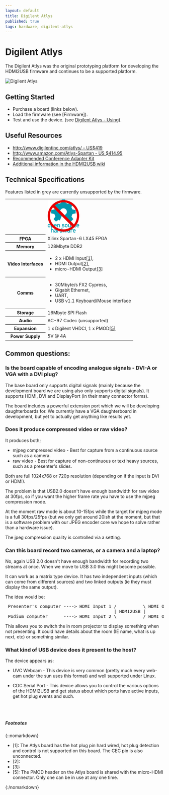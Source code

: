 ```yaml
---
layout: default
title: Digilent Atlys
published: true
tags: hardware, digilent-atlys
---
```


# Digilent Atlys

The Digilent Atlys was the original prototyping platform for developing the
HDMI2USB firmware and continues to be a supported platform.

![Digilent Atlys](../img/digilent-atlys.jpg)

## Getting Started

  * Purchase a board (links below).
  * Load the firmware (see [Firmware]).
  * Test and use the device.  (see [Digilent Atlys - Using](../digilent-atlys-using)).

## Useful Resources

  * [http://www.digilentinc.com/atlys/ - US$419](http://www.digilentinc.com/atlys)
  * [http://www.amazon.com/Atlys-Spartan - US $414.95](http://www.amazon.com/Atlys-Spartan%C2%AE-6-FPGA-Development-Kit/dp/B004OT8CKS)
  * [Recommended Conference Adapter Kit](https://docs.google.com/document/d/1WUU2sMINPfkzTkTPN2GTO8S1OIEZxjjl9zPdAyQJ6CI/pub)
  * [Additional information in the HDMI2USB wiki](https://github.com/timvideos/HDMI2USB/wiki)

## Technical Specifications

<span class="unsupported">Features listed in grey are currently unsupported by the firmware.</span>

<table class="boards">
 <tr class="open">
   <td>&nbsp;</td>
   <td class="atlys">
    <img src="/img/not-open-hardware.png">
   </td>
 </tr>

 <tr>
   <th>FPGA</th>
   <td class="atlys">Xilinx Spartan-6 LX45 FPGA</td>
 </tr>
 <tr>
   <th>Memory</th>
   <td class="atlys">128Mbyte DDR2</td>
 </tr>
 <tr>
   <th>Video Interfaces</th>
   <td class="atlys">
<ul>
  <li>2 x HDMI Input<a href="#atlys-hdmi-input" class="footnote">[1]</a>,</li>
  <li>HDMI Output<a href="#atlys-hdmi-output-1" class="footnote">[2]</a>,</li>
  <li>micro-HDMI Output<a href="#atlys-hdmi-output-1" class="footnote">[3]</a></li>
</ul>
   </td>
 </tr>
 <tr>
   <th>Comms</th>
   <td class="atlys">
<ul>
 <li>30Mbyte/s FX2 Cypress,</li>
 <li>Gigabit Ethernet,</li>
 <li>UART,</li> 
 <li class="unsupported">USB v1.1 Keyboard/Mouse interface</li>
</ul>
   </td>
 </tr>
 <tr>
   <th>Storage</th>
   <td class="atlys">16Mbyte SPI Flash</td>
 </tr>
 <tr>
   <th>Audio</th>
   <td class="atlys unsupported">AC-97 Codec (unsupported)</td>
 </tr>
 <tr>
   <th>Expansion</th>
   <td class="atlys">1 x Digilent VHDCI, 1 x PMOD<a href="#atlys-pmod" class="footnote">[5]</a></td>
 </tr>
 <tr>
   <th>Power Supply</th>
   <td class="atlys">5V @ 4A</td>
 </tr>
</table>

## Common questions:

### Is the board capable of encoding analogue signals - DVI-A or VGA with a DVI plug?

The base board only supports digital signals (mainly because the development board we are using also only supports digital signals). It supports HDMI, DVI and DisplayPort (in their many connector forms).

The board includes a powerful extension port which we will be developing daughterboards for. We currently have a VGA daughterboard in development, but yet to actually get anything like results yet.

### Does it produce compressed video or raw video?

It produces both;
 * mjpeg compressed video - Best for capture from a continuous source such as a camera.
 * raw video - Best for capture of non-continuous or text heavy sources, such as a presenter's slides.

Both are full 1024x768 or 720p resolution (depending on if the input is DVI or HDMI).

The problem is that USB2.0 doesn't have enough bandwidth for raw video at 30fps, so if you want the higher frame rate you have to use the mjpeg compression mode.

At the moment raw mode is about 10-15fps while the target for mjpeg mode is a full 30fps/25fps (but we only get around 20ish at the moment, but that is a software problem with our  JPEG encoder core we hope to solve rather than a hardware issue).

The jpeg compression quality is controlled via a setting.

### Can this board record two cameras, or a camera and a laptop?

No, again USB 2.0 doesn't have enough bandwidth for recording two streams at once. When we move to USB 3.0 this might become possible.

It can work as a matrix type device. It has two independent inputs (which can come from different sources) and two linked outputs (ie they must display the same output).

The idea would be:

<pre>
 Presenter's computer ----> HDMI Input 1 /          \ HDMI Output 1 ---> Speaker confidence screen
                                         | HDMI2USB |
 Podium computer      ----> HDMI Input 2 \          / HDMI Output 2 ---> In room projector
</pre>

This allows you to switch the in room projector to display something when not presenting. It could have details about the room (IE name, what is up next, etc) or something similar.

### What kind of USB device does it present to the host?

The device appears as:

  * UVC Webcam - This device is very common (pretty much every web-cam under the sun uses this format) and well supported under Linux.

  * CDC Serial Port - This device allows you to control the various options of the HDMI2USB and get status about which ports have active inputs, get hot plug events and such.

<br>
<br>

##### Footnotes

{::nomarkdown}
<div class="footnotes">
 <ul>
  <li>[1]: <a name="atlys-hdmi-input"></a>
The Atlys board has the hot plug pin hard wired, hot plug detection and control
is not supported on this board. The CEC pin is also unconnected.
  </li>

  <li>[2]: <a name="atlys-hdmi-output1"></a>
  </li>

  <li>[3]: <a name="atlys-hdmi-output2"></a>
  </li> 

  <li>[5]:<a name="atlys-pmod"></a>
The PMOD header on the Atlys board is shared with the micro-HDMI connector.
Only one can be in use at any one time.
  </li>

 </ul>
</div>
{:/nomarkdown}

